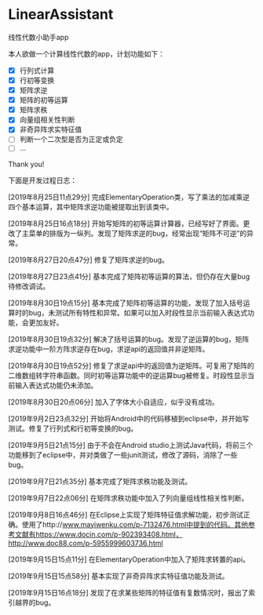 # LinearAssistant
线性代数小助手app

本人欲做一个计算线性代数的app，计划功能如下：

- [x] 行列式计算
- [x] 行初等变换
- [x] 矩阵求逆
- [x] 矩阵的初等运算
- [x] 矩阵求秩
- [x] 向量组相关性判断
- [x] 非奇异阵求实特征值
- [ ] 判断一个二次型是否为正定或负定
- [ ] ...

Thank you!

下面是开发过程日志：

[2019年8月25日11点29分] 完成ElementaryOperation类，写了乘法的加减乘逆四个基本运算，其中矩阵求逆功能被提取出到该类中。

[2019年8月25日16点18分] 开始写矩阵的初等运算计算器，已经写好了界面。更改了主菜单的排版为一纵列。发现了矩阵求逆的bug，经常出现“矩阵不可逆”的异常。

[2019年8月27日20点47分] 修复了矩阵求逆的bug。

[2019年8月27日23点41分] 基本完成了矩阵初等运算的算法，但仍存在大量bug待修改调试。

[2019年8月30日19点15分] 基本完成了矩阵初等运算的功能，发现了加入括号运算时的bug，未测试所有特性和异常。如果可以加入时段性显示当前输入表达式功能，会更加友好。

[2019年8月30日19点32分] 解决了括号运算的bug。发现了逆运算的bug，矩阵求逆功能中一阶方阵求逆存在bug，求逆api的返回值并非逆矩阵。

[2019年8月30日19点52分] 修复了求逆api中的返回值为逆矩阵。可复用了矩阵的二维数组转字符串函数。同时初等运算功能中的逆运算bug被修复。时段性显示当前输入表达式功能仍未添加。

[2019年8月30日20点06分] 加入了字体大小自适应，似乎没有成功。

[2019年9月2日23点32分] 开始将Android中的代码移植到eclipse中，并开始写测试。修复了行列式和行初等变换的bug。

[2019年9月5日21点15分] 由于不会在Android studio上测试Java代码，将前三个功能移到了eclipse中，并对类做了一些junit测试，修改了源码，消除了一些bug。

[2019年9月7日21点35分] 基本完成了矩阵求秩功能及测试。

[2019年9月7日22点06分] 在矩阵求秩功能中加入了列向量组线性相关性判断。

[2019年9月8日16点46分] 在Eclipse上实现了矩阵特征值求解功能，初步测试正确。使用了http://www.mayiwenku.com/p-7132476.html中提到的代码。其他参考文献有https://www.docin.com/p-902393408.html，http://www.doc88.com/p-5955999603736.html

[2019年9月15日15点11分] 在ElementaryOperation中加入了矩阵求转置的api。

[2019年9月15日15点58分] 基本实现了非奇异阵求实特征值功能及测试。

[2019年9月15日16点18分] 发现了在求某些矩阵的特征值有复数情况时，报出了索引越界的bug。